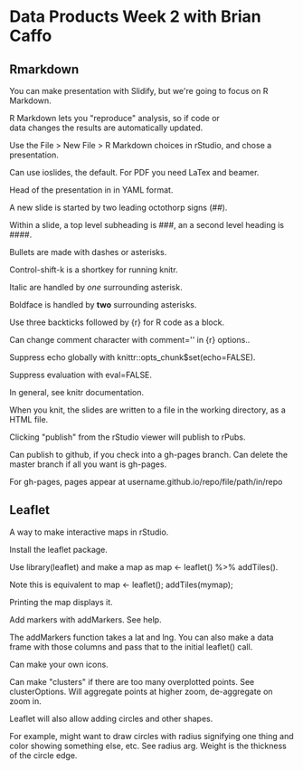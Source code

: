 # Data Products Week 2 with Brian Caffo

## Rmarkdown

You can make presentation with Slidify, but we're going to
focus on R Markdown.

R Markdown lets you "reproduce" analysis, so if code or   
data changes the results are automatically updated.

Use the File > New File > R Markdown choices in rStudio,
and chose a presentation.

Can use ioslides, the default. For PDF you need LaTex and beamer.

Head of the presentation in in YAML format.

A new slide is started by two leading octothorp signs (##).

Within a slide, a top level subheading is ###, an a second level
heading is ####.

Bullets are made with dashes or asterisks.

Control-shift-k is a shortkey for running knitr.

Italic are handled by *one* surrounding asterisk.

Boldface is handled by **two** surrounding asterisks.

Use three backticks followed by {r} for R code as a block.

Can change comment character with comment='' in {r} options..

Suppress echo globally with knittr::opts_chunk$set(echo=FALSE).

Suppress evaluation with eval=FALSE.

In general, see knitr documentation.

When you knit, the slides are written to a file in the
working directory, as a HTML file.

Clicking "publish" from the rStudio viewer will publish to rPubs.

Can publish to github, if you check into a gh-pages branch. Can delete
the master branch if all you want is gh-pages.

For gh-pages, pages appear at username.github.io/repo/file/path/in/repo


## Leaflet

A way to make interactive maps in rStudio.

Install the leaflet package.

Use library(leaflet) and make a map as map <- leaflet() %>% addTiles().

Note this is equivalent to map <- leaflet(); addTiles(mymap);

Printing the map displays it.

Add markers with addMarkers. See help.

The addMarkers function takes a lat and lng. You can also make a
data frame with those columns and pass that to the initial
leaflet() call.

Can make your own icons.

Can make "clusters" if there are too many overplotted points.
See clusterOptions. Will aggregate points at higher zoom, de-aggregate
on zoom in.

Leaflet will also allow adding circles and other shapes.

For example, might want to draw circles with radius signifying one
thing and color showing something else, etc. See radius
arg. Weight is the thickness of the circle edge.
